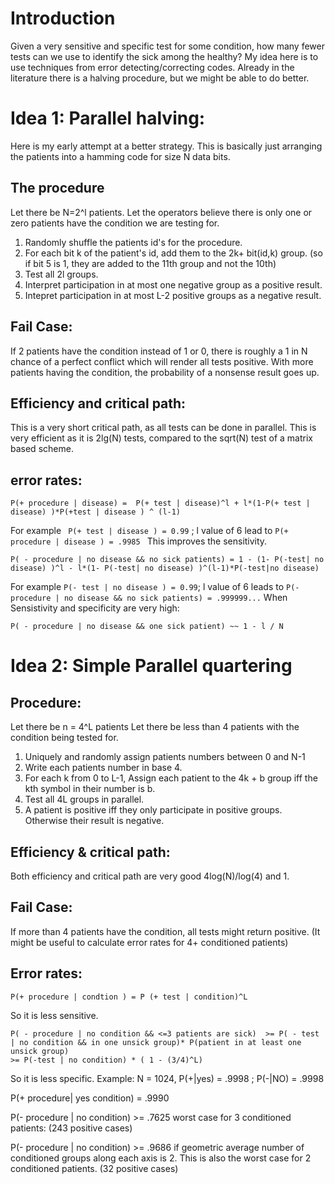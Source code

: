 # Introduction
Given a very sensitive and specific test for some condition, how many fewer tests can we use to identify the sick among the healthy?
My idea here is to use techniques from error detecting/correcting codes.
Already in the literature there is a halving procedure, but we might be able to do better.
# Idea 1: Parallel halving:
Here is my early attempt at a better strategy. This is basically just arranging the patients into a hamming code for size N data bits.
## The procedure
Let there be N=2^l patients.
Let the operators believe there is only one or zero patients have the condition we are testing for.
1. Randomly shuffle the patients id's for the procedure.
2. For each bit k of the patient's id, add them to the 2k+ bit(id,k) group. (so if bit 5 is 1, they are added to the 11th group and not the 10th)
3. Test all 2l groups.
4. Interpret participation in at most one negative group as a positive result.
5. Intepret participation in at most L-2 positive groups as a negative result.
## Fail Case:
If 2 patients have the condition instead of 1 or 0, there is roughly a 1 in N chance of a perfect conflict which will render all tests positive.
With more patients having the condition, the probability of a nonsense result goes up.
## Efficiency and critical path:
This is a very short critical path, as all tests can be done in parallel.
This is very efficient as it is 2lg(N) tests, compared to the sqrt(N) test of a matrix based scheme.
## error rates:
```
P(+ procedure | disease) =  P(+ test | disease)^l + l*(1-P(+ test | disease) )*P(+test | disease ) ^ (l-1)
```
For example ``` P(+ test | disease ) = 0.99``` ; l value of 6  lead to ```P(+ procedure | disease ) = .9985 ```
This improves the sensitivity.
```
P( - procedure | no disease && no sick patients) = 1 - (1- P(-test| no disease) )^l - l*(1- P(-test| no disease) )^(l-1)*P(-test|no disease) 
```
For example ```P(- test | no disease ) = 0.99```; l value of 6 leads to ```P(- procedure | no disease && no sick patients) = .999999...```
When Sensistivity and specificity are very high:
```
P( - procedure | no disease && one sick patient) ~~ 1 - l / N
```

# Idea 2: Simple Parallel quartering

## Procedure:
Let there be n = 4^L patients
Let there be less than 4 patients with the condition being tested for.
1. Uniquely and randomly assign patients numbers between 0 and N-1
2. Write each patients number in base 4.
3. For each k from 0 to L-1, Assign each patient to the 4k + b group iff the kth symbol in their number is b.
4. Test all 4L groups in parallel.
5. A patient is positive iff they only participate in positive groups. Otherwise their result is negative.
## Efficiency & critical path:
Both efficiency and critical path are very good 4log(N)/log(4) and 1.
## Fail Case:
If more than 4 patients have the condition, all tests might return positive.
(It might be useful to calculate error rates for 4+ conditioned patients)
## Error rates:
```
P(+ procedure | condtion ) = P (+ test | condition)^L
```
So it is less sensitive.
```
P( - procedure | no condition && <=3 patients are sick)  >= P( - test | no condition && in one unsick group)* P(patient in at least one unsick group)
>= P(-test | no condition) * ( 1 - (3/4)^L) 
```
So it is less specific.
Example:
N = 1024, P(+|yes) = .9998 ; P(-|NO) = .9998

P(+ procedure| yes condition) = .9990

P(- procedure | no condition) >= .7625 worst case for 3 conditioned patients: (243 positive cases)

P(- procedure | no condition) >= .9686 if geometric average number of conditioned groups along each axis is 2. This is also the worst case for 2 conditioned patients. (32 positive cases)



